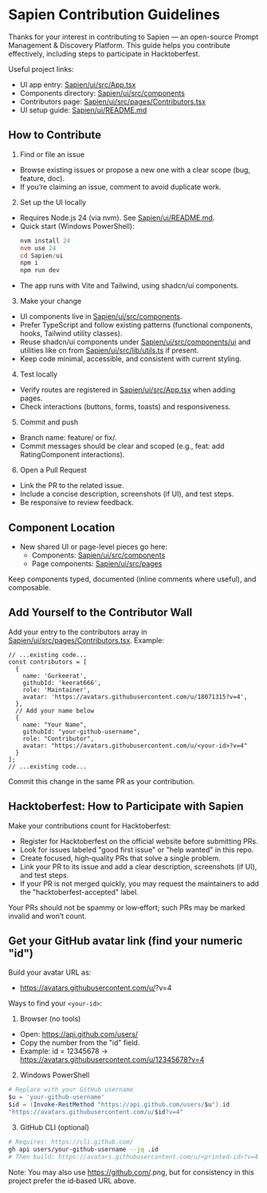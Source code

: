 # Sapien Contribution Guidelines

Thanks for your interest in contributing to Sapien — an open-source Prompt Management & Discovery Platform. This guide helps you contribute effectively, including steps to participate in Hacktoberfest.

Useful project links:
- UI app entry: [Sapien/ui/src/App.tsx](Sapien/ui/src/App.tsx)
- Components directory: [Sapien/ui/src/components](Sapien/ui/src/components)
- Contributors page: [Sapien/ui/src/pages/Contributors.tsx](Sapien/ui/src/pages/Contributors.tsx)
- UI setup guide: [Sapien/ui/README.md](Sapien/ui/README.md)

## How to Contribute

1) Find or file an issue
- Browse existing issues or propose a new one with a clear scope (bug, feature, doc).
- If you’re claiming an issue, comment to avoid duplicate work.

2) Set up the UI locally
- Requires Node.js 24 (via nvm). See [Sapien/ui/README.md](Sapien/ui/README.md).
- Quick start (Windows PowerShell):
  ```powershell
  nvm install 24
  nvm use 24
  cd Sapien/ui
  npm i
  npm run dev
  ```
- The app runs with Vite and Tailwind, using shadcn/ui components.

3) Make your change
- UI components live in [Sapien/ui/src/components](Sapien/ui/src/components).
- Prefer TypeScript and follow existing patterns (functional components, hooks, Tailwind utility classes).
- Reuse shadcn/ui components under [Sapien/ui/src/components/ui](Sapien/ui/src/components/ui) and utilities like cn from [Sapien/ui/src/lib/utils.ts](Sapien/ui/src/lib/utils.ts) if present.
- Keep code minimal, accessible, and consistent with current styling.

4) Test locally
- Verify routes are registered in [Sapien/ui/src/App.tsx](Sapien/ui/src/App.tsx) when adding pages.
- Check interactions (buttons, forms, toasts) and responsiveness.

5) Commit and push
- Branch name: feature/<short-name> or fix/<short-name>.
- Commit messages should be clear and scoped (e.g., feat: add RatingComponent interactions).

6) Open a Pull Request
- Link the PR to the related issue.
- Include a concise description, screenshots (if UI), and test steps.
- Be responsive to review feedback.

## Component Location

- New shared UI or page-level pieces go here:
  - Components: [Sapien/ui/src/components](Sapien/ui/src/components)
  - Page components: [Sapien/ui/src/pages](Sapien/ui/src/pages)

Keep components typed, documented (inline comments where useful), and composable.

## Add Yourself to the Contributor Wall

Add your entry to the contributors array in [Sapien/ui/src/pages/Contributors.tsx](Sapien/ui/src/pages/Contributors.tsx). Example:

````tsx
// ...existing code...
const contributors = [
  {
    name: 'Gurkeerat',
    githubId: 'keerat666',
    role: 'Maintainer',
    avatar: 'https://avatars.githubusercontent.com/u/18071315?v=4',
  },
  // Add your name below
  {
    name: "Your Name",
    githubId: "your-github-username",
    role: "Contributor",
    avatar: "https://avatars.githubusercontent.com/u/<your-id>?v=4"
  }
];
// ...existing code...
````

Commit this change in the same PR as your contribution.

## Hacktoberfest: How to Participate with Sapien

Make your contributions count for Hacktoberfest:

- Register for Hacktoberfest on the official website before submitting PRs.
- Look for issues labeled "good first issue" or "help wanted" in this repo.
- Create focused, high‑quality PRs that solve a single problem.
- Link your PR to its issue and add a clear description, screenshots (if UI), and test steps.
- If your PR is not merged quickly, you may request the maintainers to add the "hacktoberfest-accepted" label.

Your PRs should not be spammy or low‑effort; such PRs may be marked invalid and won’t count.



## Get your GitHub avatar link (find your numeric "id")

Build your avatar URL as:

- https://avatars.githubusercontent.com/u/<your-id>?v=4

Ways to find your `<your-id>`:

1) Browser (no tools)
- Open: https://api.github.com/users/<your-github-username>
- Copy the number from the "id" field.
- Example: id = 12345678 → https://avatars.githubusercontent.com/u/12345678?v=4

2) Windows PowerShell
```powershell
# Replace with your GitHub username
$u = 'your-github-username'
$id = (Invoke-RestMethod "https://api.github.com/users/$u").id
"https://avatars.githubusercontent.com/u/$id?v=4"
```

3) GitHub CLI (optional)
```bash
# Requires: https://cli.github.com/
gh api users/your-github-username --jq .id
# Then build: https://avatars.githubusercontent.com/u/<printed-id>?v=4
```

Note: You may also use https://github.com/<username>.png, but for consistency in this project prefer the id‑based URL above.